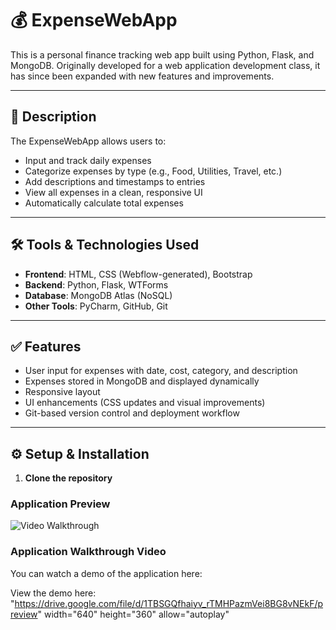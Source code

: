 ﻿# 💰 ExpenseWebApp

This is a personal finance tracking web app built using Python, Flask, and MongoDB. Originally developed for a web application development class, it has since been expanded with new features and improvements.

---

## 📌 Description

The ExpenseWebApp allows users to:

- Input and track daily expenses
- Categorize expenses by type (e.g., Food, Utilities, Travel, etc.)
- Add descriptions and timestamps to entries
- View all expenses in a clean, responsive UI
- Automatically calculate total expenses

---

## 🛠️ Tools & Technologies Used

- **Frontend**: HTML, CSS (Webflow-generated), Bootstrap
- **Backend**: Python, Flask, WTForms
- **Database**: MongoDB Atlas (NoSQL)
- **Other Tools**: PyCharm, GitHub, Git

---

## ✅ Features

- User input for expenses with date, cost, category, and description
- Expenses stored in MongoDB and displayed dynamically
- Responsive layout
- UI enhancements (CSS updates and visual improvements)
- Git-based version control and deployment workflow

---

## ⚙️ Setup & Installation

1. **Clone the repository**  



### Application Preview

<img src='https://user-images.githubusercontent.com/70240636/194684267-8a7f50a8-9d65-46c2-a8db-26732226431e.PNG' title='Video Walkthrough' width='' alt='Video Walkthrough' />

### Application Walkthrough Video

You can watch a demo of the application here:

View the demo here: "https://drive.google.com/file/d/1TBSGQfhaiyv_rTMHPazmVei8BG8vNEkF/preview" width="640" height="360" allow="autoplay"
